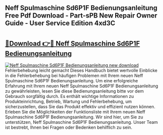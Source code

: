 ## Neff Spulmaschine Sd6P1F Bedienungsanleitung Free Pdf Download - Part-sPB New Repair Owner Guide - User Service Edition 4xd3C

# <h2><a href="http://df07mmn.blite.top/?on=Neff+Spulmaschine+Sd6P1F+Bedienungsanleitung">🔗Download 👉🔴 Neff Spulmaschine Sd6P1F Bedienungsanleitung</a></h2>

[![Neff Spulmaschine Sd6P1F Bedienungsanleitung new download](https://i.imgur.com/lujVjoI.png)](http://df07mmn.blite.top/?on=Neff+Spulmaschine+Sd6P1F+Bedienungsanleitung)
Fehlerbehebung leicht gemacht Dieses Handbuch bietet wertvolle Einblicke in die Fehlerbehebung bei häufigen Problemen mit Ihrem neuen Neff Spulmaschine Sd6P1F Bedienungsanleitung. Um eine erfolgreiche Erfahrung mit Ihrem neuen Neff Spulmaschine Sd6P1F Bedienungsanleitung zu gewährleisten, lesen Sie diese Bedienungsanleitung bitte vor dem Gebrauch sorgfältig durch. Es enthält wichtige Informationen zu Produkteinrichtung, Betrieb, Wartung und Fehlerbehebung, um sicherzustellen, dass Sie das Produkt effektiv und effizient nutzen können. Erleben Sie die Möglichkeiten der Funktionsliste mit Ihrem neuen Neff Spulmaschine Sd6P1F Bedienungsanleitung. Wir sind hier, um Sie zu unterstützen, Neff Spulmaschine Sd6P1F Bedienungsanleitung. Unser Team ist bestrebt, Ihnen bei Fragen oder Bedenken behilflich zu sein.
